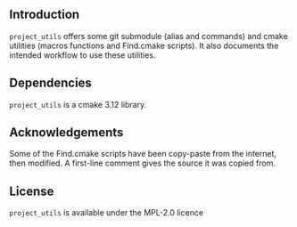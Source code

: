 ## Introduction ##
`project_utils` offers some git submodule (alias and commands) and cmake utilities (macros functions and Find.cmake scripts). It also documents the intended workflow to use these utilities.

## Dependencies ##
`project_utils` is a cmake 3.12 library.

## Acknowledgements ##
Some of the Find.cmake scripts have been copy-paste from the internet, then modified. A first-line comment gives the source it was copied from.

## License ##
`project_utils` is available under the MPL-2.0 licence
